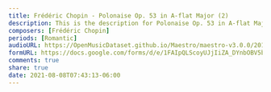 ```yaml
---
title: Frédéric Chopin - Polonaise Op. 53 in A-flat Major (2)
description: This is the description for Polonaise Op. 53 in A-flat Major by Frédéric Chopin
composers: [Frédéric Chopin]
periods: [Romantic]
audioURL: https://OpenMusicDataset.github.io/Maestro/maestro-v3.0.0/2011/MIDI-Unprocessed_22_R2_2011_MID--AUDIO_R2-D5_11_Track11_wav.midi
formURL: https://docs.google.com/forms/d/e/1FAIpQLScoyUJjIiZA_DYnbOBV5bJW7na4StZIYTGG7ac5Op7tL3nvbA/viewform
comments: true
share: true
date: 2021-08-08T07:43:13-06:00
---
```

